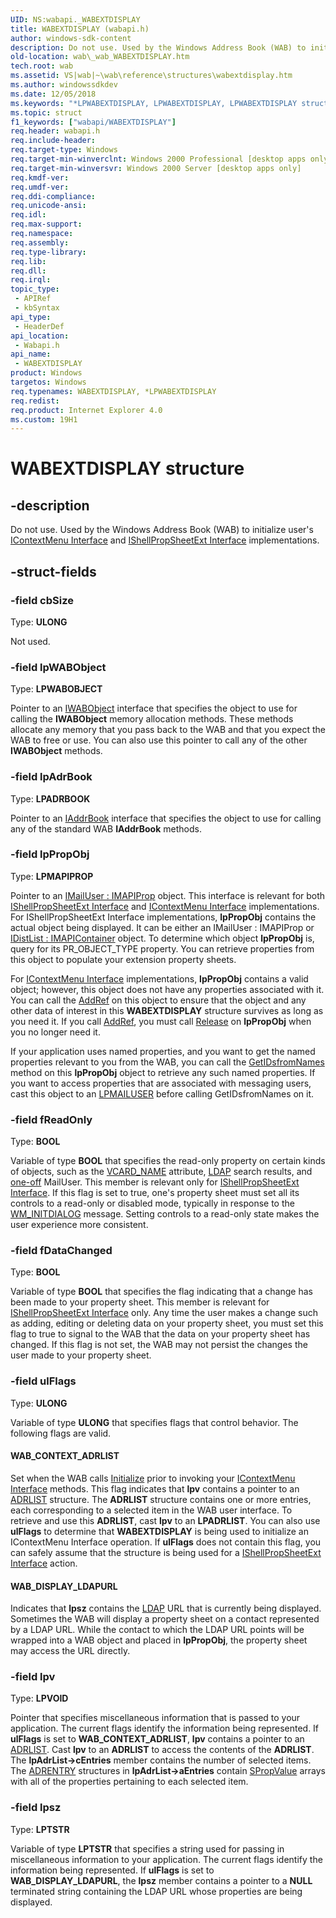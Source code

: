 ```yaml
---
UID: NS:wabapi._WABEXTDISPLAY
title: WABEXTDISPLAY (wabapi.h)
author: windows-sdk-content
description: Do not use. Used by the Windows Address Book (WAB) to initialize user's IContextMenu Interface and IShellPropSheetExt Interface implementations.
old-location: wab\_wab_WABEXTDISPLAY.htm
tech.root: wab
ms.assetid: VS|wab|~\wab\reference\structures\wabextdisplay.htm
ms.author: windowssdkdev
ms.date: 12/05/2018
ms.keywords: "*LPWABEXTDISPLAY, LPWABEXTDISPLAY, LPWABEXTDISPLAY structure pointer [Windows Address Book], WABEXTDISPLAY, WABEXTDISPLAY structure [Windows Address Book], WAB_CONTEXT_ADRLIST, WAB_DISPLAY_LDAPURL, _wab_WABEXTDISPLAY, wab._wab_WABEXTDISPLAY, wabapi/LPWABEXTDISPLAY, wabapi/WABEXTDISPLAY"
ms.topic: struct
f1_keywords: ["wabapi/WABEXTDISPLAY"]
req.header: wabapi.h
req.include-header: 
req.target-type: Windows
req.target-min-winverclnt: Windows 2000 Professional [desktop apps only]
req.target-min-winversvr: Windows 2000 Server [desktop apps only]
req.kmdf-ver: 
req.umdf-ver: 
req.ddi-compliance: 
req.unicode-ansi: 
req.idl: 
req.max-support: 
req.namespace: 
req.assembly: 
req.type-library: 
req.lib: 
req.dll: 
req.irql: 
topic_type:
 - APIRef
 - kbSyntax
api_type:
 - HeaderDef
api_location:
 - Wabapi.h
api_name:
 - WABEXTDISPLAY
product: Windows
targetos: Windows
req.typenames: WABEXTDISPLAY, *LPWABEXTDISPLAY
req.redist: 
req.product: Internet Explorer 4.0
ms.custom: 19H1
---
```


# WABEXTDISPLAY structure


## -description


Do not use. Used by the Windows Address Book (WAB) to initialize user's <a href="https://docs.microsoft.com/windows/desktop/api/shobjidl_core/nn-shobjidl_core-icontextmenu">IContextMenu Interface</a> and <a href="https://docs.microsoft.com/windows/desktop/api/shobjidl_core/nn-shobjidl_core-ishellpropsheetext">IShellPropSheetExt Interface</a> implementations.


## -struct-fields




### -field cbSize

Type: <b>ULONG</b>

Not used.


### -field lpWABObject

Type: <b>LPWABOBJECT</b>

Pointer to an <a href="https://docs.microsoft.com/windows/desktop/api/wabapi/nn-wabapi-iwabobject">IWABObject</a> interface that specifies the object to use for calling the <b>IWABObject</b> memory allocation methods. These methods allocate any memory that you pass back to the WAB and that you expect the WAB to free or use. You can also use this pointer to call any of the other <b>IWABObject</b> methods.


### -field lpAdrBook

Type: <b>LPADRBOOK</b>

Pointer to an <a href="https://docs.microsoft.com/windows/desktop/api/wabiab/nn-wabiab-iaddrbook">IAddrBook</a> interface that specifies the object to use for calling any of the standard WAB <b>IAddrBook</b> methods.


### -field lpPropObj

Type: <b>LPMAPIPROP</b>

Pointer to an <a href="https://docs.microsoft.com/previous-versions/office/developer/office-2007/cc839725(v=office.12)">IMailUser : IMAPIProp</a> object. This interface is relevant for both <a href="https://docs.microsoft.com/windows/desktop/api/shobjidl_core/nn-shobjidl_core-ishellpropsheetext">IShellPropSheetExt Interface</a> and <a href="https://docs.microsoft.com/windows/desktop/api/shobjidl_core/nn-shobjidl_core-icontextmenu">IContextMenu Interface</a> implementations. For IShellPropSheetExt Interface implementations, <b>lpPropObj</b> contains the actual object being displayed. It can be either an IMailUser : IMAPIProp or <a href="https://docs.microsoft.com/previous-versions/office/developer/office-2007/cc842393(v=office.12)">IDistList : IMAPIContainer</a> object. To determine which object <b>lpPropObj</b> is, query for its PR_OBJECT_TYPE property. You can retrieve properties from this object to populate your extension property sheets.

For <a href="https://docs.microsoft.com/windows/desktop/api/shobjidl_core/nn-shobjidl_core-icontextmenu">IContextMenu Interface</a> implementations, <b>lpPropObj</b> contains a valid object; however, this object does not have any properties associated with it. 
You can call the <a href="https://docs.microsoft.com/windows/desktop/api/unknwn/nf-unknwn-iunknown-addref">AddRef</a> on this object to ensure that the object and any other data of interest in this <b>WABEXTDISPLAY</b> structure survives as long as you need it. 
If you call <a href="https://docs.microsoft.com/windows/desktop/api/unknwn/nf-unknwn-iunknown-addref">AddRef</a>, you must call <a href="https://docs.microsoft.com/windows/desktop/api/unknwn/nf-unknwn-iunknown-release">Release</a> on <b>lpPropObj</b> when you no longer need it.

If your application uses named properties, and you want to get the named properties relevant to you from the WAB, you can call the <a href="https://docs.microsoft.com/previous-versions/windows/desktop/wab/-wab-iabcontainer-getidsfromnames">GetIDsfromNames</a> method on this <b>lpPropObj</b> object to retrieve any such named properties. If you want to access properties that are associated with messaging users, cast this object to an <a href="https://docs.microsoft.com/windows/desktop/api/wabdefs/nn-wabdefs-imailuser">LPMAILUSER</a> before calling GetIDsfromNames on it.


### -field fReadOnly

Type: <b>BOOL</b>

Variable of type <b>BOOL</b> that specifies the read-only property on certain kinds of objects, such as the <a href="https://developer.mozilla.org/en-US/docs/Web/HTML/Reference">VCARD_NAME</a> attribute, <a href="https://docs.microsoft.com/previous-versions/windows/desktop/api/winldap/ns-winldap-ldap">LDAP</a> search results, and <a href="https://docs.microsoft.com/">one-off</a> MailUser. This member is relevant only for <a href="https://docs.microsoft.com/windows/desktop/api/shobjidl_core/nn-shobjidl_core-ishellpropsheetext">IShellPropSheetExt Interface</a>. If this flag is set to true, one's property sheet must set all its controls to a read-only or disabled mode, typically in response to the <a href="https://docs.microsoft.com/windows/desktop/dlgbox/wm-initdialog">WM_INITDIALOG</a> message. Setting  controls to a read-only state makes the user experience more consistent.


### -field fDataChanged

Type: <b>BOOL</b>

Variable of type <b>BOOL</b> that specifies the flag indicating that a change has been made to your property sheet. This member is relevant for <a href="https://docs.microsoft.com/windows/desktop/api/shobjidl_core/nn-shobjidl_core-ishellpropsheetext">IShellPropSheetExt Interface</a> only. Any time the user makes a change such as adding, editing or deleting data on your property sheet, you must set this flag to true to signal to the WAB that the data on your property sheet has changed. If this flag is not set, the WAB may not persist the changes the user made to your property sheet.


### -field ulFlags

Type: <b>ULONG</b>

Variable of type <b>ULONG</b> that specifies flags that control behavior. The following flags are valid.



#### WAB_CONTEXT_ADRLIST

Set when the WAB calls <a href="https://docs.microsoft.com/previous-versions/ms629473(v=vs.85)">Initialize</a> prior to invoking your <a href="https://docs.microsoft.com/windows/desktop/api/shobjidl_core/nn-shobjidl_core-icontextmenu">IContextMenu Interface</a> methods. This flag indicates that <b>lpv</b> contains a pointer to an <a href="https://docs.microsoft.com/previous-versions/windows/desktop/api/wabdefs/ns-wabdefs-_adrlist">ADRLIST</a> structure. The <b>ADRLIST</b> structure contains one or more entries, each corresponding to a selected item in the WAB user interface. To retrieve and use this <b>ADRLIST</b>, cast <b>lpv</b> to an <b>LPADRLIST</b>. You can also use <b>ulFlags</b> to determine that <b>WABEXTDISPLAY</b> is being used to initialize an IContextMenu Interface operation. If <b>ulFlags</b> does not contain this flag, you can safely assume that the structure is being used for a <a href="https://docs.microsoft.com/windows/desktop/api/shobjidl_core/nn-shobjidl_core-ishellpropsheetext">IShellPropSheetExt Interface</a> action.



#### WAB_DISPLAY_LDAPURL

Indicates that <b>lpsz</b> contains the <a href="https://docs.microsoft.com/previous-versions/windows/desktop/api/winldap/ns-winldap-ldap">LDAP</a> URL that is currently being displayed.
Sometimes the WAB will display a property sheet on a contact represented by a LDAP URL. While the contact to which the LDAP URL points will be wrapped into a WAB object and placed in <b>lpPropObj</b>, the property sheet may access the URL directly.


### -field lpv

Type: <b>LPVOID</b>

Pointer that specifies miscellaneous information that is passed to your application. The current flags identify the information being represented. If <b>ulFlags</b> is set to <b>WAB_CONTEXT_ADRLIST</b>, <b>lpv</b> contains a pointer to an <a href="https://docs.microsoft.com/previous-versions/windows/desktop/api/wabdefs/ns-wabdefs-_adrlist">ADRLIST</a>. Cast <b>lpv</b> to an <b>ADRLIST</b> to access the contents of the <b>ADRLIST</b>. The <b>lpAdrList-&gt;cEntries</b> member contains the number of selected items. The <a href="https://docs.microsoft.com/previous-versions/windows/desktop/api/wabdefs/ns-wabdefs-_adrentry">ADRENTRY</a> structures in <b>lpAdrList-&gt;aEntries</b> contain <a href="https://docs.microsoft.com/previous-versions/windows/desktop/api/wabdefs/ns-wabdefs-_spropvalue">SPropValue</a> arrays with all of the properties pertaining to each selected item.


### -field lpsz

Type: <b>LPTSTR</b>

Variable of type <b>LPTSTR</b> that specifies a string used for passing in miscellaneous information to your application. The current flags identify the information being represented. If <b>ulFlags</b> is set to <b>WAB_DISPLAY_LDAPURL</b>, the <b>lpsz</b> member contains a pointer to a <b>NULL</b> terminated string containing the LDAP URL whose properties are being displayed.

